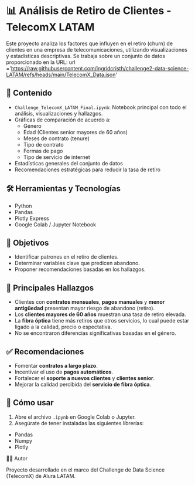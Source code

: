 # 📊 Análisis de Retiro de Clientes - TelecomX LATAM

Este proyecto analiza los factores que influyen en el retiro (churn) de clientes en una empresa de telecomunicaciones, utilizando visualizaciones y estadísticas descriptivas. 
Se trabaja sobre un conjunto de datos proporcionado en la URL:
url ='https://raw.githubusercontent.com/ingridcristh/challenge2-data-science-LATAM/refs/heads/main/TelecomX_Data.json'


## 📁 Contenido

- `Challenge_TelecomX_LATAM_Final.ipynb`: Notebook principal con todo el análisis, visualizaciones y hallazgos.
- Gráficas de comparación de acuerdo a:
  - Género
  - Edad (Clientes senior mayores de 60 años)
  - Meses de contrato (tenure)
  - Tipo de contrato
  - Formas de pago
  - Tipo de servicio de internet
- Estadísticas generales del conjunto de datos
- Recomendaciones estratégicas para reducir la tasa de retiro


## 🛠 Herramientas y Tecnologías

- Python
- Pandas
- Plotly Express
- Google Colab / Jupyter Notebook


## 🎯 Objetivos

- Identificar patrones en el retiro de clientes.
- Determinar variables clave que predicen abandono.
- Proponer recomendaciones basadas en los hallazgos.


## 📌 Principales Hallazgos

- Clientes con **contratos mensuales**, **pagos manuales** y **menor antigüedad** presentan mayor riesgo de abandono (retiro).
- Los **clientes mayores de 60 años** muestran una tasa de retiro elevada.
- La **fibra óptica** tiene más retiros que otros servicios, lo cual puede estar ligado a la calidad, precio o espectativa.
- No se encontraron diferencias significativas basadas en el género.


## ✅ Recomendaciones

- Fomentar **contratos a largo plazo**.
- Incentivar el uso de **pagos automáticos**.
- Fortalecer el **soporte a nuevos clientes** y **clientes senior**.
- Mejorar la calidad percibida del **servicio de fibra óptica**.


## 🚀 Cómo usar

1. Abre el archivo `.ipynb` en Google Colab o Jupyter.
2. Asegúrate de tener instaladas las siguientes librerías:
- Pandas
- Numpy
- Plotly


🧑‍💻 Autor

Proyecto desarrollado en el marco del Challenge de Data Science (TelecomX) de Alura LATAM.

